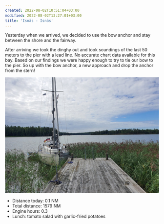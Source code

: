 ```yaml
---
created: 2022-08-02T10:51:04+03:00
modified: 2022-08-02T13:27:01+03:00
title: 'Isnäs - Isnäs'
---
```


Yesterday when we arrived, we decided to use the bow anchor and stay between the shore and the fairway.

After arriving we took the dinghy out and took soundings of the last 50 meters to the pier with a lead line. No accurate chart data available for this bay. Based on our findings we were happy enough to try to tie our bow to the pier. So up with the bow anchor, a new approach and drop the anchor from the stern!

![Image](../2022/c446f56a6f8bb21d4e0e53b4e8cd6b62.jpg)

* Distance today: 0.1 NM
* Total distance: 1579 NM
* Engine hours: 0.3
* Lunch: tomato salad with garlic-fried potatoes
